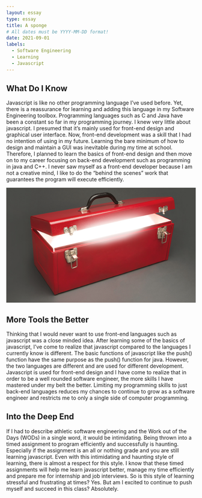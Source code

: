 ```yaml
---
layout: essay
type: essay
title: A sponge
# All dates must be YYYY-MM-DD format!
date: 2021-09-01
labels:
  - Software Engineering
  - Learning
  - Javascript
---
```


## What Do I Know

Javascript is like no other programming language I’ve used before. Yet, there is a reassurance for learning and adding this language in my Software Engineering toolbox. Programming languages such as C and Java have been a constant so far in my programming journey. I knew very little about javascript. I presumed that it’s mainly used for front-end design and graphical user interface. Now, front-end development was a skill that I had no intention of using in my future. Learning the bare minimum of how to design and maintain a GUI was inevitable during my time at school. Therefore, I planned to learn the basics of front-end design and then move on to my career focusing on back-end development such as programming in java and C++. I never saw myself as a front-end developer because I am not a creative mind, I like to do the “behind the scenes” work that guarantees the program will execute efficiently. 

<img class="ui tiny left circular floated image" src="../images/toolbox.png">

## More Tools the Better

Thinking that I would never want to use front-end languages such as javascript was a close minded idea. After learning some of the basics of javascript, I’ve come to realize that javascript compared to the languages I currently know is different. The basic functions of javascript like the push() function have the same purpose as the push() function for java. However, the two languages are different and are used for different development. Javascript is used for front-end design and I have come to realize that in order to be a well rounded software engineer, the more skills I have mastered under my belt the better. Limiting my programming skills to just back-end languages reduces my chances to continue to grow as a software engineer and restricts me to only a single side of computer programming. 


## Into the Deep End

If I had to describe athletic software engineering and the Work out of the Days (WODs) in a single word, it would be intimidating. Being thrown into a timed assignment to program efficiently and successfully is haunting. Especially if the assignment is an all or nothing grade and you are still learning javascript. Even with this intimidating and haunting style of learning, there is almost a respect for this style. I know that these timed assignments will help me learn javascript better, manage my time efficiently and prepare me for internship and job interviews. So is this style of learning stressful and frustrating at times? Yes. But am I excited to continue to push myself and succeed in this class? Absolutely. 

